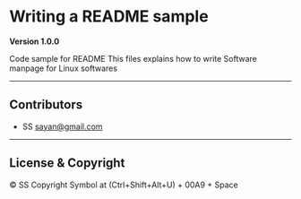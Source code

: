 # Writing a README sample

**Version 1.0.0**

Code sample for README
This files explains how to write Software manpage for Linux softwares

---

## Contributors

- SS <sayan@gmail.com>

---

## License & Copyright

© SS
Copyright Symbol at (Ctrl+Shift+Alt+U) + 00A9 + Space
